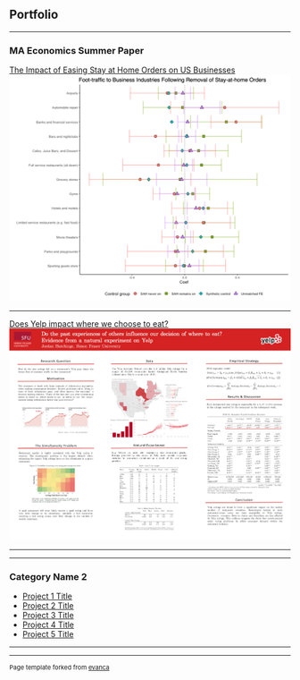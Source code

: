 ## Portfolio

---

### MA Economics Summer Paper

[The Impact of Easing Stay at Home Orders on US Businesses](/pdf/sah-removal-covid.pdf)
<img src="images/sah-coef.png?raw=true"/>

---
[Does Yelp impact where we choose to eat?](/pdf/SFU-Yelp-thesis.pdf)
<img src="images/YelpPoster.pdf?raw=true"/>

---
<!-- [Project 3 Title](http://example.com/)
<img src="images/YelpPoster.pdf?raw=true"/> -->

---

### Category Name 2

- [Project 1 Title](http://example.com/)
- [Project 2 Title](http://example.com/)
- [Project 3 Title](http://example.com/)
- [Project 4 Title](http://example.com/)
- [Project 5 Title](http://example.com/)

---




---
<p style="font-size:11px">Page template forked from <a href="https://github.com/evanca/quick-portfolio">evanca</a></p>
<!-- Remove above link if you don't want to attibute -->
